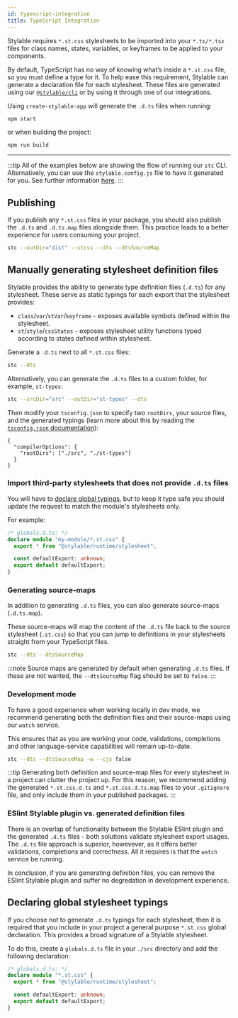 ```yaml
---
id: typescript-integration
title: TypeScript Integration
---
```


Stylable requires `*.st.css` stylesheets to be imported into your `*.ts/*.tsx` files for class names, states, variables, or keyframes to be applied to your components.

By default, TypeScript has no way of knowing what’s inside a `*.st.css` file, so you must define a type for it.
To help ease this requirement, Stylable can generate a declaration file for each stylesheet. These files are generated using our [`@stylable/cli`](https://github.com/wix/stylable/tree/master/packages/cli) or by using it through one of our integrations.

Using `create-stylable-app` will generate the `.d.ts` files when running:

```sh
npm start
```

or when building the project:

```sh
npm run build
```

---

:::tip
All of the examples below are showing the flow of running our `stc` CLI.
Alternatively, you can use the `stylable.config.js` file to have it generated for you. See further information [here](https://github.com/wix/stylable/tree/master/packages/cli#configuration-file).
:::

## Publishing

If you publish any `*.st.css` files in your package, you should also publish the `.d.ts` and `.d.ts.map` files alongside them. This practice leads to a better experience for users consuming your project.

```sh
stc --outDir="dist" --stcss --dts --dtsSourceMap
```

## Manually generating stylesheet definition files

Stylable provides the ability to generate type definition files (`.d.ts`) for any stylesheet. These serve as static typings for each export that the stylesheet provides:

- `class`/`var`/`stVar`/`keyframe` - exposes available symbols defined within the stylesheet.
- `st`/`style`/`cssStates` - exposes stylesheet utility functions typed according to states defined within stylesheet.

Generate a `.d.ts` next to all `*.st.css` files:

```sh
stc --dts
```

Alternatively, you can generate the `.d.ts` files to a custom folder, for example, `st-types`:

```sh
stc --srcDir="src" --outDir="st-types" --dts
```

Then modify your `tsconfig.json` to specify two `rootDirs`, your source files, and the generated typings (learn more about this by reading the [`tsconfig.json` documentation](https://www.typescriptlang.org/tsconfig#rootDirs)):

```jsonc
{
  "compilerOptions": {
    "rootDirs": ["./src", "./st-types"]
  }
}
```

### Import third-party stylesheets that does not provide `.d.ts` files

You will have to [declare global typings](#declaring-global-stylesheet-typings), but to keep it type safe you should update the request to match the module's stylesheets only.

For example:

```ts
/* globals.d.ts: */
declare module "my-module/*.st.css" {
  export * from "@stylable/runtime/stylesheet";

  const defaultExport: unknown;
  export default defaultExport;
}
```

### Generating source-maps

In addition to generating `.d.ts` files, you can also generate source-maps (`.d.ts.map`).

These source-maps will map the content of the `.d.ts` file back to the source stylesheet (`.st.css`) so that you can jump to definitions in your stylesheets straight from your TypeScript files.

```sh
stc --dts --dtsSourceMap
```

:::note
Source maps are generated by default when generating `.d.ts` files. If these are not wanted, the `--dtsSourceMap` flag should be set to `false`.
:::

### Development mode

To have a good experience when working locally in dev mode, we recommend generating both the definition files and their source-maps using our `watch` service.

This ensures that as you are working your code, validations, completions and other language-service capabilities will remain up-to-date.

```sh
stc --dts --dtsSourceMap -w --cjs false
```

:::tip
Generating both definition and source-map files for every stylesheet in a project can clutter the project up. For this reason, we recommend adding the generated `*.st.css.d.ts` and `*.st.css.d.ts.map` files to your `.gitignore` file, and only include them in your published packages.
:::

### ESlint Stylable plugin vs. generated definition files

There is an overlap of functionality between the Stylable ESlint plugin and the generated `.d.ts` files - both solutions validate stylesheet export usages. The `.d.ts` file approach is superior, howevever, as it offers better validations, completions and correctness. All it requires is that the `watch` service be running.

In conclusion, if you are generating definition files, you can remove the ESlint Stylable plugin and suffer no degredation in development experience.

## Declaring global stylesheet typings

If you choose not to generate `.d.ts` typings for each stylesheet, then it is required that you include in your project a general purpose `*.st.css` global declaration. This provides a broad signature of a Stylable stylesheet.

To do this, create a `globals.d.ts` file in your `./src` directory and add the following declaration:

```ts
/* globals.d.ts: */
declare module "*.st.css" {
  export * from "@stylable/runtime/stylesheet";

  const defaultExport: unknown;
  export default defaultExport;
}
```
